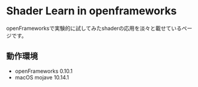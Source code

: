 # Shader Learn in openframeworks
openFrameworksで実験的に試してみたshaderの応用を淡々と載せているページです。

## 動作環境
- openFrameworks 0.10.1
- macOS mojave 10.14.1

